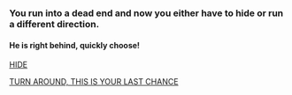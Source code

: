 ### You run into a dead end and now you either have to hide or run a different direction.

#### He is right behind, quickly choose!   
   
[HIDE](try-to-hide.md)
   
[TURN AROUND, THIS IS YOUR LAST CHANCE](run-a-different-direction.md)